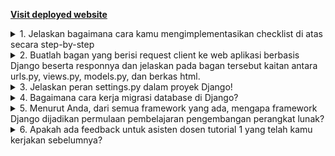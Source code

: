 **[Visit deployed website](https://helven-marcia-burhansporty.pbp.cs.ui.ac.id)** 

<details>
<summary>1. Jelaskan bagaimana cara kamu mengimplementasikan checklist di atas secara step-by-step</summary>
<hr>

1. Membuat folder project baru dan mengaktifkan environment variable pada folder tersebut dengan:
    ```bash
    python -m venv .venv
    source .venv\Scripts\activate #saya menggunakan git bash terminal sehingga perlu menggunakan "source"
    ```
    Setelah itu saya menginisiasi django dengan menginstall library yang diperlukan di requirements.txt seperti pada tutorial 0 dan menginisiasi proyek baru dengan 
    ```bash
    django-admin startproject burhansporty
    ```
    Tidak lupa saya juga menambahkan file `.env` dan `.env.prod` serta beberapa adjustment di `settings.py` sesuai dengan arahan tutorial 0.

<hr>

2. Membuat aplikasi main dengan
    ```bash
    python manage.py startapp main
    ```
    Setelah itu saya tambahkan main ke INSTALLED_APPS di `settings.py`:
    ```python
    INSTALLED_APPS = [
        # bawaan Django...
        'main',
    ]
    ```

<hr>

3. Melakukan routing dengan menambahkan route/url baru pada `urls.py`
    ```python
    from django.contrib import admin
    from django.urls import path, include # menambahkan module include

    urlpatterns = [
        path('admin/', admin.site.urls),
        path('', include('main.urls')) # merouting base url "burhansporty/" ke main.urls
    ]
    ```

<hr>

4. Melakukan edit pada models.py untuk memenuhi criteria class model yang diperlukan dengan:
    ```python
    class Product(models.Model):
        id = models.UUIDField(primary_key=True, default=uuid.uuid4, editable=False)
        title = models.CharField(max_length=255)
        price = models.IntegerField()
        description = models.TextField()
        thumbnail = models.URLField()
        category = models.CharField()
        is_featured = models.BooleanField(default=False)
        sold = models.IntegerField(default=0)
        created_at = models.DateTimeField(auto_now_add=True)

        def __str__(self):
            return self.title
        
        @property
        def is_product_hot(self):
            return self.sold > 20
            
        def increment_sold(self):
            self.sold += 1
            self.save()
    ```

<hr>

5. Membuat fungsi pada `views.py` untuk mrender template serta memberikan context:
    ```python
    def show_main(request):
        context = {
            'app' : "BurhanSporty",
            'npm' : '2406359853',
            'name': 'Helven Marcia',
            'class': 'PBP C'
        }

        return render(request, "main.html", context)
    ```

<hr>

6. Melakukan routing pada `main/urls.py` 
    ```python
    from django.urls import path
    from main.views import show_main

    app_name = 'main'

    urlpatterns = [
        path('', show_main, name='show_main'), # 
    ]
    ```

<hr>

7. Melakukan inisiasi git, commit, serta push pada github beserta dengan pws. Tidak lupa menambahkan url deployment pws pada `ALLOWED_HOST` pada `settings.py`

<hr>

8. Membuat readme yang berisikan link ke website deployment
    ```markdown
    **[Visit deployed website](https://helven-marcia-burhansporty.pbp.cs.ui.ac.id)** 
    ```

</details>

<details>
<summary>2. Buatlah bagan yang berisi request client ke web aplikasi berbasis Django beserta responnya dan jelaskan pada bagan tersebut kaitan antara urls.py, views.py, models.py, dan berkas html.</summary>
<hr>

![Diagram Django](image.png)

[Sumber: PPT PBP](https://scele.cs.ui.ac.id/pluginfile.php/269605/mod_resource/content/1/03%20-%20MTV%20Django%20Architecture.pdf)

<hr>
Diagram tersebut menjelaskan alur kerja arsitektur MTV pada Django. Saat pengguna mengirim HTTP Request, permintaan tersebut pertama kali diproses oleh urls.py untuk menentukan view yang sesuai. Selanjutnya, views.py akan menangani logika aplikasi, mengambil atau memproses data dari models.py jika diperlukan, lalu mengirimkan data tersebut ke template HTML. Template akan merender data menjadi halaman web, dan hasilnya dikirim kembali ke pengguna sebagai HTTP Response. Dengan demikian, urls.py berperan sebagai pengatur rute, views.py sebagai pengolah data dan penghubung, models.py sebagai pengelola database, dan berkas HTML sebagai penyaji informasi kepada pengguna.

<hr>
</details>

<details>
<summary>3. Jelaskan peran settings.py dalam proyek Django!</summary>
<hr>

Berkas settings.py dalam proyek Django berperan sebagai pusat konfigurasi utama aplikasi. Di dalamnya terdapat berbagai pengaturan penting, seperti konfigurasi database, aplikasi yang digunakan INSTALLED_APPS, middleware, template, static files, kunci rahasia SECRET_KEY, debug mode, serta pengaturan domain yang diizinkan ALLOWED_HOSTS. Django menggunakan settings.py untuk mengatur bagaimana proyek berjalan baik di lingkungan pengembangan maupun produksi, sehingga file ini menjadi komponen penting dalam mengontrol perilaku dan struktur keseluruhan aplikasi. 

<hr>
</details>

<details>
<summary>4. Bagaimana cara kerja migrasi database di Django?</summary>
<hr>

Migrasi database di Django adalah proses untuk menerapkan perubahan pada struktur database berdasarkan model yang didefinisikan di `models.py`. Saat kita membuat atau mengubah model, kita menjalankan perintah 
```bash
python manage.py makemigrations 
```
untuk membuat berkas migrasi yang berisi instruksi perubahan database. Kemudian, perintah 

```bash
python manage.py migrate 
```
digunakan untuk mengeksekusi instruksi tersebut sehingga struktur tabel di database diperbarui sesuai dengan model. Proses ini memastikan database selalu sinkron dengan definisi model tanpa perlu menulis query SQL secara manual.

<hr>
</details>

<details>
<summary>5. Menurut Anda, dari semua framework yang ada, mengapa framework Django dijadikan permulaan pembelajaran pengembangan perangkat lunak?</summary>
<hr>

Menurut saya, framework Django dijadikan permulaan pembelajaran pengembangan perangkat lunak karena Django menggunakan arsitektur Model-View-Template (MVT) yang memisahkan antara data, logika, dan tampilan, sehingga alur kerja aplikasi web menjadi lebih mudah dipahami. Selain itu, Django juga menyediakan banyak fitur bawaan seperti pengelolaan database, autentikasi pengguna, dan template engine, sehingga kita bisa fokus memahami konsep dasar pengembangan aplikasi tanpa harus membangun semuanya dari awal. Meskipun saya masih baru belajar, saya melihat Django membantu memberikan gambaran besar tentang bagaimana sebuah aplikasi web modern dibangun dan dijalankan.

<hr>
</details>

<details>
<summary>6. Apakah ada feedback untuk asisten dosen tutorial 1 yang telah kamu kerjakan sebelumnya?</summary>
<hr>

Tidak ada 😄

</details>



